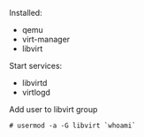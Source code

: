 Installed:

- qemu
- virt-manager
- libvirt

Start services:

- libvirtd
- virtlogd

Add user to libvirt group

    # usermod -a -G libvirt `whoami`
